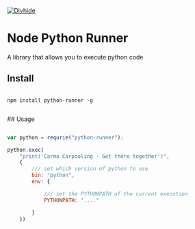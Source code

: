 
[![Divhide](http://.png)](https://carmacarpool.com/)


# Node Python Runner

A library that allows you to execute python code 

## Install

```shell

npm install python-runner -g


```

## Usage

```js

var python = requrie("python-runner");

python.exec(
	"print('Carma Carpooling - Get there together')",
	{
		/// set which version of python to use
		bin: "python",
		env: {

			/// set the PYTHONPATH of the current execution
			PYTHONPATH: "...."

		}
	})

```
